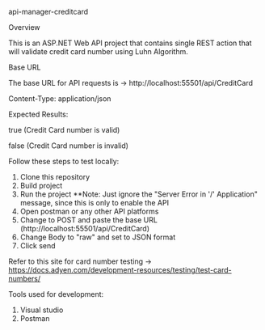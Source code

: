 api-manager-creditcard

Overview

This is an ASP.NET Web API project that contains single REST action that will validate credit card number using Luhn Algorithm.


Base URL

The base URL for API requests is -> http://localhost:55501/api/CreditCard

Content-Type: application/json

Expected Results: 

true (Credit Card number is valid)

false (Credit Card number is invalid)


Follow these steps to test locally:
1. Clone this repository
2. Build project
3. Run the project **Note: Just ignore the "Server Error in '/' Application" message, since this is only to enable the API
4. Open postman or any other API platforms
5. Change to POST and paste the base URL (http://localhost:55501/api/CreditCard)
6. Change Body to "raw" and set to JSON format
7. Click send


Refer to this site for card number testing -> https://docs.adyen.com/development-resources/testing/test-card-numbers/

Tools used for development:
1. Visual studio
2. Postman	

